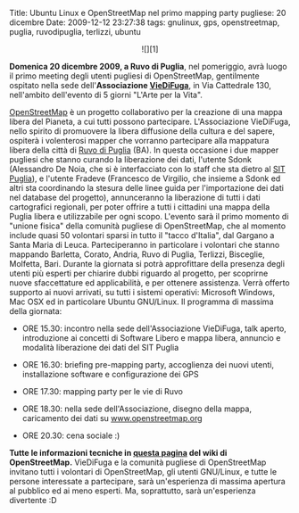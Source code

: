Title: Ubuntu Linux e OpenStreetMap nel primo mapping party pugliese: 20 dicembre
Date:  2009-12-12 23:27:38
tags: gnulinux, gps, openstreetmap, puglia, ruvodipuglia, terlizzi, ubuntu

<center>![][1]</center>

**Domenica 20 dicembre 2009, a Ruvo di Puglia**, nel pomeriggio, avrà luogo il
primo meeting degli utenti pugliesi di OpenStreetMap, gentilmente ospitato
nella sede dell'**Associazione [VieDiFuga][3]**, in Via Cattedrale 130,
nell'ambito dell'evento di 5 giorni "L'Arte per la Vita".


[OpenStreetMap][4] è un progetto collaborativo per la creazione di una mappa libera del Pianeta, a
cui tutti possono partecipare. L'Associazione VieDiFuga, nello spirito di
promuovere la libera diffusione della cultura e del sapere, ospiterà i
volenterosi mapper che vorranno partecipare alla mappatura libera della città
di [Ruvo di Puglia][5] (BA). In questa occasione i due mapper pugliesi che
stanno curando la liberazione dei dati, l'utente Sdonk (Alessandro De Noia,
che si è interfacciato con lo staff che sta dietro al [SIT Puglia][6]), e
l'utente Fradeve (Francesco de Virgilio, che insieme a Sdonk ed altri sta
coordinando la stesura delle linee guida per l'importazione dei dati nel
database del progetto), annunceranno la liberazione di tutti i dati
cartografici regionali, per poter offrire a tutti i cittadini una mappa della
Puglia libera e utilizzabile per ogni scopo. L'evento sarà il primo momento di
"unione fisica" della comunità pugliese di OpenStreetMap, che al momento
include quasi 50 volontari sparsi in tutto il "tacco d'Italia", dal Gargano a
Santa Maria di Leuca. Parteciperanno in particolare i volontari che stanno
mappando Barletta, Corato, Andria, Ruvo di Puglia, Terlizzi, Bisceglie,
Molfetta, Bari. Durante la giornata si potrà approfittare della presenza degli
utenti più esperti per chiarire dubbi riguardo al progetto, per scoprirne
nuove sfaccettature ed applicabilità, e per ottenere assistenza. Verrà offerto
supporto ai nuovi arrivati, su tutti i sistemi operativi: Microsoft Windows,
Mac OSX ed in particolare Ubuntu GNU/Linux. Il programma di massima della
giornata:

  * ORE 15.30: incontro nella sede dell'Associazione VieDiFuga, talk
aperto, introduzione ai concetti di Software Libero e mappa libera, annuncio e
modalità liberazione dei dati del SIT Puglia

  * ORE 16.30: briefing pre-mapping party, accoglienza dei nuovi utenti,
installazione software e configurazione dei GPS

  * ORE 17.30: mapping party per le vie di Ruvo

  * ORE 18.30: nella sede dell'Associazione, disegno della mappa,
caricamento dei dati su www.openstreetmap.org

  * ORE 20.30: cena sociale :)

**Tutte le informazioni tecniche in [questa pagina][7] del wiki di
OpenStreetMap.** VieDiFuga e la comunità pugliese di OpenStreetMap invitano
tutti i volontari di OpenStreetMap, gli utenti GNU/Linux, e tutte le persone
interessate a partecipare, sarà un'esperienza di massima apertura al pubblico
ed ai meno esperti. Ma, soprattutto, sarà un'esperienza divertente :D

   [1]: http://dl.dropbox.com/u/369614/blog/img_red/locandina35x50.jpg

   [3]: http://www.viedifuga.it/

   [4]: http://www.openstreetmap.org/

   [5]: http://it.wikipedia.org/wiki/Ruvo_di_Puglia

   [6]: http://www.sit.puglia.it/

   [7]: http://wiki.openstreetmap.org/wiki/Ruvo_Mapping_Party
